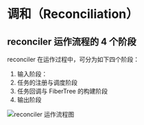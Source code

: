 # 调和（Reconciliation）

## reconciler 运作流程的 4 个阶段

reconciler 在运作过程中，可分为如下四个阶段：
 
1. 输入阶段：
2. 任务的注册与调度阶段
3. 任务回调与 FiberTree 的构建阶段
4. 输出阶段

<img :src="$withBase('/assets/img/reactfiberworkloop.png')" alt="reconciler 运作流程图" data-zoomable />